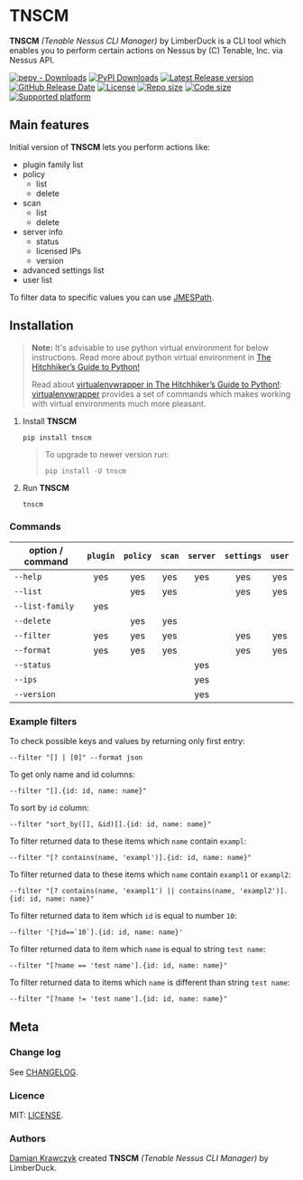 # TNSCM

**TNSCM** *(Tenable Nessus CLI Manager)* by LimberDuck is a CLI tool which enables you to perform certain actions on Nessus by (C) Tenable, Inc. via Nessus API.

[![pepy - Downloads](https://img.shields.io/pepy/dt/tnscm?logo=PyPI)](https://pepy.tech/projects/tnscm) [![PyPI Downloads](https://static.pepy.tech/badge/tnscm/month)](https://pepy.tech/projects/tnscm)
[![Latest Release version](https://img.shields.io/github/v/release/LimberDuck/tnscm?label=Latest%20release)](https://github.com/LimberDuck/tnscm/releases) 
[![GitHub Release Date](https://img.shields.io/github/release-date/limberduck/tnscm?label=released&logo=GitHub)](https://github.com/LimberDuck/tnscm/releases)
[![License](https://img.shields.io/github/license/LimberDuck/tnscm.svg)](https://github.com/LimberDuck/tnscm/blob/main/LICENSE) 
[![Repo size](https://img.shields.io/github/repo-size/LimberDuck/tnscm.svg)](https://github.com/LimberDuck/tnscm) 
[![Code size](https://img.shields.io/github/languages/code-size/LimberDuck/tnscm.svg)](https://github.com/LimberDuck/tnscm) 
[![Supported platform](https://img.shields.io/badge/platform-windows%20%7C%20macos%20%7C%20linux-lightgrey.svg)](https://github.com/LimberDuck/tnscm)
<!-- [![PyPI - Downloads](https://img.shields.io/pypi/dm/tnscm?logo=PyPI)](https://pypistats.org/packages/tnscm) -->
<!-- [![Stars from users](https://img.shields.io/github/stars/LimberDuck/tnscm?label=Stars%20from%20users)](https://github.com/LimberDuck/tnscm)  -->

## Main features

Initial version of **TNSCM** lets you perform actions like:

* plugin family list
* policy
  * list
  * delete
* scan
  * list
  * delete
* server info
  * status
  * licensed IPs
  * version
* advanced settings list
* user list

To filter data to specific values you can use [JMESPath](https://jmespath.org).

## Installation

> **Note:**
> It's advisable to use python virtual environment for below instructions. Read more about python virtual environment in [The Hitchhiker’s Guide to Python!](https://docs.python-guide.org/dev/virtualenvs/)
> 
>Read about [virtualenvwrapper in The Hitchhiker’s Guide to Python!](https://docs.python-guide.org/dev/virtualenvs/#virtualenvwrapper): [virtualenvwrapper](https://virtualenvwrapper.readthedocs.io) provides a set of commands which makes working with virtual environments much more pleasant.


1. Install **TNSCM**
    
    `pip install tnscm`

    > To upgrade to newer version run:
    >
    > `pip install -U tnscm`

2. Run **TNSCM**

    `tnscm`

### Commands

| option / command | `plugin` | `policy` | `scan` | `server` | `settings` | `user` |
|------------------|:--------:|:--------:|:------:|:--------:|:----------:|:------:|
| `--help`         | yes      | yes      | yes    | yes      | yes        | yes    |
| `--list`         |          | yes      | yes    |          | yes        | yes    |
| `--list-family`  | yes      |          |        |          |            |        |
| `--delete`       |          | yes      | yes    |          |            |        |
| `--filter`       | yes      | yes      | yes    |          | yes        | yes    |
| `--format`       | yes      | yes      | yes    |          | yes        | yes    |
| `--status`       |          |          |        | yes      |            |        |
| `--ips`          |          |          |        | yes      |            |        |
| `--version`      |          |          |        | yes      |            |        |

### Example filters

To check possible keys and values by returning only first entry:

`--filter "[] | [0]" --format json`

To get only name and id columns:

`--filter "[].{id: id, name: name}"`

To sort by `id` column:

`--filter "sort_by([], &id)[].{id: id, name: name}"`

To filter returned data to these items which `name` contain `exampl`:

`--filter "[? contains(name, 'exampl')].{id: id, name: name}"`

To filter returned data to these items which `name` contain `exampl1` or `exampl2`:

`--filter "[? contains(name, 'exampl1') || contains(name, 'exampl2')].{id: id, name: name}"`

To filter returned data to item which `id` is equal to number `10`:

``--filter '[?id==`10`].{id: id, name: name}'``

To filter returned data to item which `name` is equal to string `test name`:

`--filter "[?name == 'test name'].{id: id, name: name}"`

To filter returned data to items which `name` is different than string `test name`:

`--filter "[?name != 'test name'].{id: id, name: name}"`

## Meta

### Change log

See [CHANGELOG].


### Licence

MIT: [LICENSE].


### Authors

[Damian Krawczyk] created **TNSCM** *(Tenable Nessus CLI Manager)* by LimberDuck.

[Damian Krawczyk]: https://damiankrawczyk.com
[CHANGELOG]: https://github.com/LimberDuck/tnscm/blob/main/CHANGELOG.md
[LICENSE]: https://github.com/LimberDuck/tnscm/blob/main/LICENSE
